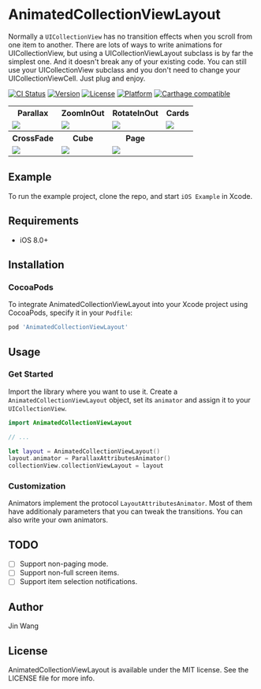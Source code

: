 # AnimatedCollectionViewLayout

Normally a `UICollectionView` has no transition effects when you scroll from one item to another. There are lots of ways to write animations for UICollectionView, but using a UICollectionViewLayout subclass is by far the simplest one. And it doesn't break any of your existing code. You can still use your UICollectionView subclass and you don't need to change your UICollectionViewCell. Just plug and enjoy.

[![CI Status](http://img.shields.io/travis/KelvinJin/AnimatedCollectionViewLayout.svg?style=flat)](https://travis-ci.org/KelvinJin/AnimatedCollectionViewLayout)
[![Version](https://img.shields.io/cocoapods/v/AnimatedCollectionViewLayout.svg?style=flat)](https://cocoapods.org/pods/AnimatedCollectionViewLayout)
[![License](https://img.shields.io/cocoapods/l/AnimatedCollectionViewLayout.svg?style=flat)](https://cocoapods.org/pods/AnimatedCollectionViewLayout)
[![Platform](https://img.shields.io/cocoapods/p/AnimatedCollectionViewLayout.svg?style=flat)](https://cocoapods.org/pods/AnimatedCollectionViewLayout)
[![Carthage compatible](https://img.shields.io/badge/Carthage-compatible-4BC51D.svg?style=flat)](https://github.com/Carthage/Carthage)

<table>
<tr>
<th>Parallax</th>
<th>ZoomInOut</th>
<th>RotateInOut</th>
<th>Cards</th>
</tr>
<tr>
<td><img src="http://i.imgur.com/v8JuRYj.gif"/></td>
<td><img src="http://i.imgur.com/lLooXQ7.gif"/></td>
<td><img src="http://i.imgur.com/lCNh5mg.gif"/></td>
<td><img src="http://i.imgur.com/joA1emB.gif"/></td>
</tr>
<tr>
<th>CrossFade</th>
<th>Cube</th>
<th>Page</th>
<th></th>
</tr>
<tr>
<td><img src="http://i.imgur.com/U1hOKYo.gif"/></td>
<td><img src="http://i.imgur.com/897mcdm.gif"/></td>
<td><img src="http://i.imgur.com/HRcvRIV.gif"/></td>
<td></td>
</tr>
</table>

## Example

To run the example project, clone the repo, and start `iOS Example` in Xcode.

## Requirements

- iOS 8.0+

## Installation

### CocoaPods

To integrate AnimatedCollectionViewLayout into your Xcode project using CocoaPods, specify it in your `Podfile`:

```ruby
pod 'AnimatedCollectionViewLayout'
```

## Usage

### Get Started

Import the library where you want to use it. Create a `AnimatedCollectionViewLayout` object, set its `animator` and assign it to your `UICollectionView`.

```swift
import AnimatedCollectionViewLayout

// ...

let layout = AnimatedCollectionViewLayout()
layout.animator = ParallaxAttributesAnimator()
collectionView.collectionViewLayout = layout
```

### Customization

Animators implement the protocol `LayoutAttributesAnimator`. Most of them have additionaly parameters that you can tweak the transitions.
You can also write your own animators.

## TODO

- [ ] Support non-paging mode.
- [ ] Support non-full screen items.  
- [ ] Support item selection notifications.

## Author

Jin Wang


## License

AnimatedCollectionViewLayout is available under the MIT license. See the LICENSE file for more info.

